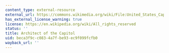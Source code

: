 ```yaml
---
content_type: external-resource
external_url: https://commons.wikimedia.org/wiki/File:United_States_Capitol_-_west_front.jpg
has_external_license_warning: true
license: https://en.wikipedia.org/wiki/All_rights_reserved
status: ''
title: Architect of the Capitol
uid: beca3f9c-c083-4a7f-be93-ec9f099fcfb0
wayback_url: ''
---
```

